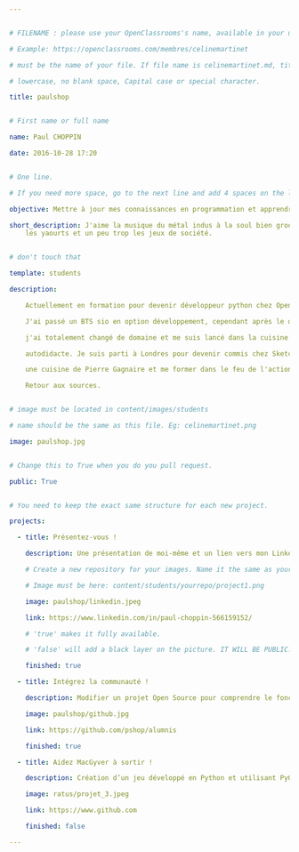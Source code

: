 ```yaml
---


# FILENAME : please use your OpenClassrooms's name, available in your url.

# Example: https://openclassrooms.com/membres/celinemartinet

# must be the name of your file. If file name is celinemartinet.md, title is celinemartinet.

# lowercase, no blank space, Capital case or special character.

title: paulshop


# First name or full name

name: Paul CHOPPIN

date: 2016-10-28 17:20


# One line.

# If you need more space, go to the next line and add 4 spaces on the left, as in 'description'.

objective: Mettre à jour mes connaissances en programmation et apprendre un nouveau langage

short_description: J'aime la musique du métal indus à la soul bien groovy,
    les yaourts et un peu trop les jeux de société.


# don't touch that

template: students

description:

    Actuellement en formation pour devenir développeur python chez OpenClassroom.

    J'ai passé un BTS sio en option développement, cependant après le diplôme

    j'ai totalement changé de domaine et me suis lancé dans la cuisine en

    autodidacte. Je suis parti à Londres pour devenir commis chez Sketch,

    une cuisine de Pierre Gagnaire et me former dans le feu de l'action.

    Retour aux sources.


# image must be located in content/images/students

# name should be the same as this file. Eg: celinemartinet.png

image: paulshop.jpg


# Change this to True when you do you pull request.

public: True


# You need to keep the exact same structure for each new project.

projects:

  - title: Présentez-vous !

    description: Une présentation de moi-même et un lien vers mon LinkedIn.

    # Create a new repository for your images. Name it the same as your nickname and profile picture.

    # Image must be here: content/students/yourrepo/project1.png

    image: paulshop/linkedin.jpeg

    link: https://www.linkedin.com/in/paul-choppin-566159152/

    # 'true' makes it fully available.

    # 'false' will add a black layer on the picture. IT WILL BE PUBLIC!

    finished: true

  - title: Intégrez la communauté !

    description: Modifier un projet Open Source pour comprendre le fonctionnement de Git, de Github et des pull requests.

    image: paulshop/github.jpg

    link: https://github.com/pshop/alumnis

    finished: true

  - title: Aidez MacGyver à sortir !

    description: Création d’un jeu développé en Python et utilisant PyGame.

    image: ratus/projet_3.jpeg

    link: https://www.github.com

    finished: false

---
```

